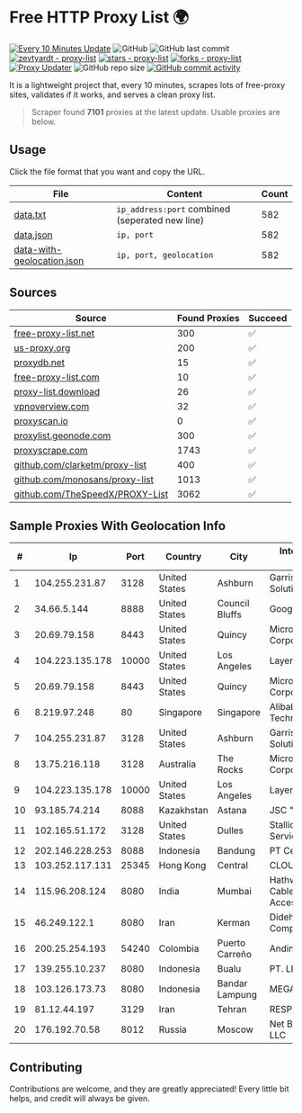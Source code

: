 
# Free HTTP Proxy List 🌍

[![Every 10 Minutes Update](https://github.com/mertguvencli/http-proxy-list/actions/workflows/main.yml/badge.svg?branch=main)](https://github.com/mertguvencli/http-proxy-list/actions/workflows/main.yml)
![GitHub](https://img.shields.io/github/license/mertguvencli/http-proxy-list)
![GitHub last commit](https://img.shields.io/github/last-commit/mertguvencli/http-proxy-list)
[![zevtyardt - proxy-list](https://img.shields.io/static/v1?label=zevtyardt&message=proxy-list&color=blue&logo=github)](https://github.com/zevtyardt/proxy-list "Go to GitHub repo")
[![stars - proxy-list](https://img.shields.io/github/stars/zevtyardt/proxy-list?style=social)](https://github.com/zevtyardt/proxy-list)
[![forks - proxy-list](https://img.shields.io/github/forks/zevtyardt/proxy-list?style=social)](https://github.com/zevtyardt/proxy-list)
[![Proxy Updater](https://github.com/zevtyardt/proxy-list/workflows/Proxy%20Updater/badge.svg)](https://github.com/zevtyardt/proxy-list/actions?query=workflow:"Proxy+Updater")
![GitHub repo size](https://img.shields.io/github/repo-size/zevtyardt/proxy-list)
[![GitHub commit activity](https://img.shields.io/github/commit-activity/m/zevtyardt/proxy-list?logo=commits)](https://github.com/zevtyardt/proxy-list/commits/main)

It is a lightweight project that, every 10 minutes, scrapes lots of free-proxy sites, validates if it works, and serves a clean proxy list.

> Scraper found **7101** proxies at the latest update. Usable proxies are below.

## Usage

Click the file format that you want and copy the URL.

|File|Content|Count|
|----|-------|-----|
|[data.txt](https://raw.githubusercontent.com/mertguvencli/http-proxy-list/main/proxy-list/data.txt)|`ip_address:port` combined (seperated new line)|582|
|[data.json](https://raw.githubusercontent.com/mertguvencli/http-proxy-list/main/proxy-list/data.json)|`ip, port`|582|
|[data-with-geolocation.json](https://raw.githubusercontent.com/mertguvencli/http-proxy-list/main/proxy-list/data-with-geolocation.json)|`ip, port, geolocation`|582|

## Sources

|Source|Found Proxies|Succeed|
|------|-------------|-------|
|[free-proxy-list.net](https://free-proxy-list.net)|300|✅|
|[us-proxy.org](https://www.us-proxy.org)|200|✅|
|[proxydb.net](http://proxydb.net)|15|✅|
|[free-proxy-list.com](https://free-proxy-list.com/?page=&port=&type%5B%5D=http&type%5B%5D=https&up_time=0&search=Search)|10|✅|
|[proxy-list.download](https://www.proxy-list.download/HTTP)|26|✅|
|[vpnoverview.com](https://vpnoverview.com/privacy/anonymous-browsing/free-proxy-servers)|32|✅|
|[proxyscan.io](https://www.proxyscan.io)|0|✅|
|[proxylist.geonode.com](https://proxylist.geonode.com/api/proxy-list?limit=300&page=1&sort_by=lastChecked&sort_type=desc&protocols=http,https)|300|✅|
|[proxyscrape.com](https://api.proxyscrape.com/v2/?request=displayproxies&protocol=http&timeout=10000&country=all&ssl=all&anonymity=all)|1743|✅|
|[github.com/clarketm/proxy-list](https://raw.githubusercontent.com/clarketm/proxy-list/master/proxy-list-raw.txt)|400|✅|
|[github.com/monosans/proxy-list](https://raw.githubusercontent.com/monosans/proxy-list/main/proxies/http.txt)|1013|✅|
|[github.com/TheSpeedX/PROXY-List](https://raw.githubusercontent.com/TheSpeedX/PROXY-List/master/http.txt)|3062|✅|


## Sample Proxies With Geolocation Info

|#|Ip|Port|Country|City|Internet Service Provider|
|-|--|----|-------|----|-------------------------|
|1|104.255.231.87|3128|United States|Ashburn|Garrison Network Solutions LLC|
|2|34.66.5.144|8888|United States|Council Bluffs|Google LLC|
|3|20.69.79.158|8443|United States|Quincy|Microsoft Corporation|
|4|104.223.135.178|10000|United States|Los Angeles|LayerHost|
|5|20.69.79.158|8443|United States|Quincy|Microsoft Corporation|
|6|8.219.97.248|80|Singapore|Singapore|Alibaba (US) Technology Co., Ltd.|
|7|104.255.231.87|3128|United States|Ashburn|Garrison Network Solutions LLC|
|8|13.75.216.118|3128|Australia|The Rocks|Microsoft Corporation|
|9|104.223.135.178|10000|United States|Los Angeles|LayerHost|
|10|93.185.74.214|8088|Kazakhstan|Astana|JSC "KazTransCom"|
|11|102.165.51.172|3128|United States|Dulles|Stallion Network Services Limited|
|12|202.146.228.253|8088|Indonesia|Bandung|PT Centrin Utama|
|13|103.252.117.131|25345|Hong Kong|Central|CLOUDWEBMANAGE|
|14|115.96.208.124|8080|India|Mumbai|Hathway IP over Cable Internet Access|
|15|46.249.122.1|8080|Iran|Kerman|Didehban Net Company|
|16|200.25.254.193|54240|Colombia|Puerto Carreño|Andinet ON Line|
|17|139.255.10.237|8080|Indonesia|Bualu|PT. LINKNET|
|18|103.126.173.73|8080|Indonesia|Bandar Lampung|MEGARAP|
|19|81.12.44.197|3129|Iran|Tehran|RESPINA Networks|
|20|176.192.70.58|8012|Russia|Moscow|Net By Net Holding LLC|



## Contributing

Contributions are welcome, and they are greatly appreciated! Every
little bit helps, and credit will always be given.


